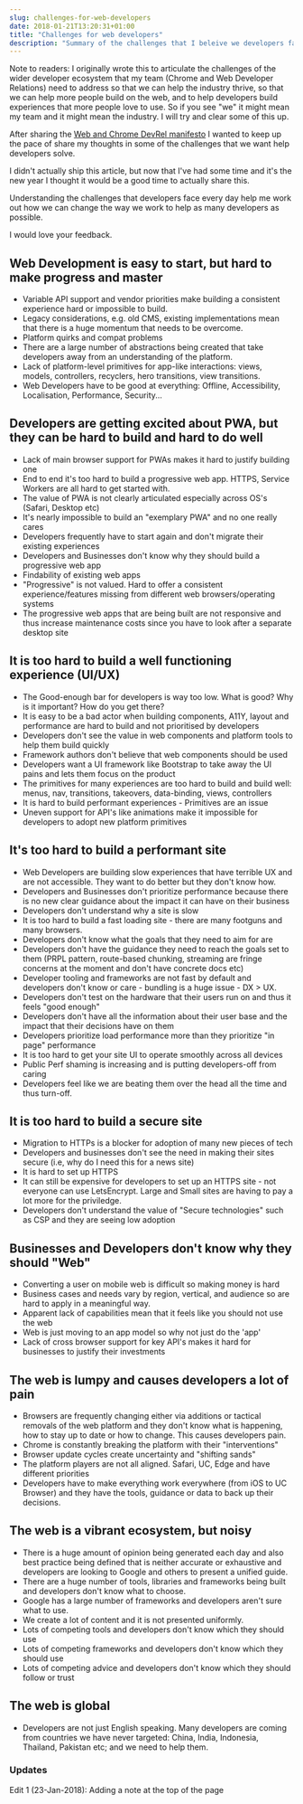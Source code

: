 ```yaml
---
slug: challenges-for-web-developers
date: 2018-01-21T13:20:31+01:00
title: "Challenges for web developers"
description: "Summary of the challenges that I beleive we developers face every day."
---
```


Note to readers: I originally wrote this to articulate the challenges of the 
wider developer ecosystem that my team (Chrome and Web Developer Relations)
need to address so that we can help the industry thrive, so that we can
help more people build on the web, and to help developers build experiences
that more people love to use. So if you see "we" it might mean my team and 
it might mean the industry. I will try and clear some of this up.

After sharing the [Web and Chrome DevRel
manifesto](/web-developer-relations-manifesto) I wanted to keep up the pace of
share my thoughts in some of the challenges that we want help developers solve.

I didn't actually ship this article, but now that I've had some time and it's
the new year I thought it would be a good time to actually share this.

Understanding the challenges that developers face every day help me work out how
we can change the way we work to help as many developers as possible.

I would love your feedback.

## Web Development is easy to start, but hard to make progress and master

* Variable API support and vendor priorities make building a consistent 
  experience hard or impossible to build.
* Legacy considerations, e.g. old CMS, existing implementations mean that there 
  is a huge momentum that needs to be overcome.
* Platform quirks and compat problems 
* There are a large number of abstractions being created that take developers 
  away from an understanding of the platform.
* Lack of platform-level primitives for app-like interactions: views, models, 
  controllers, recyclers, hero transitions, view transitions.
* Web Developers have to be good at everything: Offline, Accessibility, 
  Localisation, Performance, Security...

## Developers are getting excited about PWA, but they can be hard to build and hard to do well

* Lack of main browser support for PWAs makes it hard to justify building one
* End to end it's too hard to build a progressive web app. HTTPS, Service 
  Workers are all hard to get started with.
* The value of PWA is not clearly articulated especially across OS's (Safari, 
  Desktop etc)
* It's nearly impossible to build an "exemplary PWA" and no one really cares
* Developers frequently have to start again and don't migrate their existing 
  experiences
* Developers and Businesses don't know why they should build a progressive web 
  app
* Findability of existing web apps
* "Progressive" is not valued. Hard to offer a consistent experience/features 
  missing from different web browsers/operating systems
* The progressive web apps that are being built are not responsive and thus 
  increase maintenance costs since you have to look after a separate desktop 
  site

## It is too hard to build a well functioning experience (UI/UX)

* The Good-enough bar for developers is way too low. What is good? Why is it 
  important? How do you get there?
* It is easy to be a bad actor when building components, A11Y, layout and 
  performance are hard to build and not prioritised by developers
* Developers don't see the value in web components and platform tools to help 
  them build quickly
* Framework authors don't believe that web components should be used
* Developers want a UI framework like Bootstrap to take away the UI pains and 
  lets them focus on the product
* The primitives for many experiences are too hard to build and build well: 
  menus, nav, transitions, takeovers, data-binding, views, controllers
* It is hard to build performant experiences - Primitives are an issue 
* Uneven support for API's like animations make it impossible for developers to 
  adopt new platform primitives

## It's too hard to build a performant site

* Web Developers are building slow experiences that have terrible UX and are not 
  accessible. They want to do better but they don't know how.
* Developers and Businesses don't prioritize performance because there is no new 
  clear guidance about the impact it can have on their business
* Developers don't understand why a site is slow
* It is too hard to build a fast loading site - there are many footguns and many 
  browsers.
* Developers don't know what the goals that they need to aim for are
* Developers don't have the guidance they need to reach the goals set to them 
  (PRPL pattern, route-based chunking, streaming are fringe concerns at the 
  moment and don't have concrete docs etc)
* Developer tooling and frameworks are not fast by default and developers don't 
  know or care - bundling is a huge issue - DX &gt; UX.
* Developers don't test on the hardware that their users run on and thus it 
  feels "good enough"
* Developers don't have all the information about their user base and the impact 
  that their decisions have on them
* Developers prioritize load performance more than they prioritize "in page" 
  performance
* It is too hard to get your site UI to operate smoothly across all devices
* Public Perf shaming is increasing and is putting developers-off from caring
* Developers feel like we are beating them over the head all the time and thus 
  turn-off.

## It is too hard to build a secure site

* Migration to HTTPs is a blocker for adoption of many new pieces of tech
* Developers and businesses don't see the need in making their sites secure 
  (i.e, why do I need this for a news site)
* It is hard to set up HTTPS
* It can still be expensive for developers to set up an HTTPS site - not 
  everyone can use LetsEncrypt. Large and Small sites are having to pay a lot 
  more for the priviledge.
* Developers don't understand the value of "Secure technologies" such as CSP and 
  they are seeing low adoption

## Businesses and Developers don't know why they should "Web"

* Converting a user on mobile web is difficult so making money is hard
* Business cases and needs vary by region, vertical, and audience so are hard to 
  apply in a meaningful way.
* Apparent lack of capabilities mean that it feels like you should not use the 
  web
* Web is just moving to an app model so why not just do the 'app'
* Lack of cross browser support for key API's makes it hard for businesses to 
  justify their investments

## The web is lumpy and causes developers a lot of pain

* Browsers are frequently changing either via additions or tactical removals of 
  the web platform and they don't know what is happening, how to stay up to date 
  or how to change. This causes developers pain.
* Chrome is constantly breaking the platform with their "interventions"
* Browser update cycles create uncertainty and "shifting sands"
* The platform players are not all aligned. Safari, UC, Edge and have different 
  priorities
* Developers have to make everything work everywhere (from iOS to UC Browser) 
  and they have the tools, guidance or data to back up their decisions.

## The web is a vibrant ecosystem, but noisy

* There is a huge amount of opinion being generated each day and also best 
  practice being defined that is neither accurate or exhaustive and developers 
  are looking to Google and others to present a unified guide.
* There are a huge number of tools, libraries and frameworks being built and 
  developers don't know what to choose.
* Google has a large number of frameworks and developers aren't sure what to 
  use.
* We create a lot of content and it is not presented uniformly.
* Lots of competing tools and developers don't know which they should use
* Lots of competing frameworks and developers don't know which they should use
* Lots of competing advice and developers don't know which they should follow or 
  trust

## The web is global

* Developers are not just English speaking. Many developers are coming from 
countries we have never targeted: China, India, Indonesia, Thailand, Pakistan 
etc; and we need to help them.

### Updates
Edit 1 (23-Jan-2018): Adding a note at the top of the page
